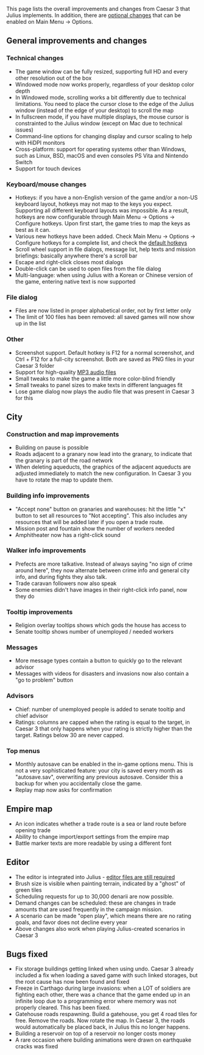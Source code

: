 This page lists the overall improvements and changes from Caesar 3 that Julius implements. In addition, there are [optional changes](Configuration) that can be enabled on Main Menu → Options.

## General improvements and changes

### Technical changes
- The game window can be fully resized, supporting full HD and every other resolution out of the box
- Windowed mode now works properly, regardless of your desktop color depth
- In Windowed mode, scrolling works a bit differently due to technical limitations. You need to place the cursor close to the edge of the Julius window (instead of the edge of your desktop) to scroll the map
- In fullscreen mode, if you have multiple displays, the mouse cursor is constrainted to the Julius window (except on Mac due to technical issues)
- Command-line options for changing display and cursor scaling to help with HiDPI monitors
- Cross-platform: support for operating systems other than Windows, such as Linux, BSD, macOS and even consoles PS Vita and Nintendo Switch
- Support for touch devices

### Keyboard/mouse changes
- Hotkeys: if you have a non-English version of the game and/or a non-US keyboard layout, hotkeys may not map to the keys you expect. Supporting all different keyboard layouts was impossible. As a result, hotkeys are now configurable through Main Menu → Options → Configure hotkeys. Upon first start, the game tries to map the keys as best as it can.
- Various new hotkeys have been added. Check Main Menu → Options → Configure hotkeys for a complete list, and check the [default hotkeys](Hotkeys)
- Scroll wheel support in file dialogs, message list, help texts and mission briefings: basically anywhere there's a scroll bar
- Escape and right-click closes most dialogs
- Double-click can be used to open files from the file dialog
- Multi-language: when using Julius with a Korean or Chinese version of the game, entering native text is now supported

### File dialog
- Files are now listed in proper alphabetical order, not by first letter only
- The limit of 100 files has been removed: all saved games will now show up in the list

### Other
- Screenshot support. Default hotkey is F12 for a normal screenshot, and Ctrl + F12 for a full-city screenshot. Both are saved as PNG files in your Caesar 3 folder
- Support for high-quality [MP3 audio files](MP3-Support)
- Small tweaks to make the game a little more color-blind friendly
- Small tweaks to panel sizes to make texts in different languages fit
- Lose game dialog now plays the audio file that was present in Caesar 3 for this

## City

### Construction and map improvements
- Building on pause is possible
- Roads adjacent to a granary now lead into the granary, to indicate that the granary is part of the road network
- When deleting aqueducts, the graphics of the adjacent aqueducts are adjusted immediately to match the new configuration. In Caesar 3 you have to rotate the map to update them.

### Building info improvements

- "Accept none" button on granaries and warehouses: hit the little "x" button to set all resources to "Not accepting". This also includes any resources that will be added later if you open a trade route.
- Mission post and fountain show the number of workers needed
- Amphitheater now has a right-click sound

### Walker info improvements
- Prefects are more talkative. Instead of always saying "no sign of crime around here", they now alternate between crime info and general city info, and during fights they also talk.
- Trade caravan followers now also speak
- Some enemies didn't have images in their right-click info panel, now they do

### Tooltip improvements
- Religion overlay tooltips shows which gods the house has access to
- Senate tooltip shows number of unemployed / needed workers

### Messages
- More message types contain a button to quickly go to the relevant advisor
- Messages with videos for disasters and invasions now also contain a "go to problem" button

### Advisors
- Chief: number of unemployed people is added to senate tooltip and chief advisor
- Ratings: columns are capped when the rating is equal to the target, in Caesar 3 that only happens when your rating is strictly higher than the target. Ratings below 30 are never capped.

### Top menus
- Monthly autosave can be enabled in the in-game options menu. This is not a very sophisticated feature: your city is saved every month as "autosave.sav", overwriting any previous autosave. Consider this a backup for when you accidentally close the game.
- Replay map now asks for confirmation

## Empire map

- An icon indicates whether a trade route is a sea or land route before opening trade
- Ability to change import/export settings from the empire map
- Battle marker texts are more readable by using a different font

## Editor
- The editor is integrated into Julius - [editor files are still required](Editor)
- Brush size is visible when painting terrain, indicated by a "ghost" of green tiles
- Scheduling requests for up to 30,000 denarii are now possible.
- Demand changes can be scheduled: these are changes in trade amounts that are used frequently in the campaign mission.
- A scenario can be made "open play", which means there are no rating goals, and favor does not decline every year
- Above changes also work when playing Julius-created scenarios in Caesar 3


## Bugs fixed
- Fix storage buildings getting linked when using undo. Caesar 3 already included a fix when loading a saved game with such linked storages, but the root cause has now been found and fixed
- Freeze in Carthago during large invasions: when a LOT of soldiers are fighting each other, there was a chance that the game ended up in an infinite loop due to a programming error where memory was not properly cleared. This has been fixed.
- Gatehouse roads respawning. Build a gatehouse, you get 4 road tiles for free. Remove the roads. Now rotate the map. In Caesar 3, the roads would automatically be placed back, in Julius this no longer happens.
- Building a reservoir on top of a reservoir no longer costs money
- A rare occasion where building animations were drawn on earthquake cracks was fixed
